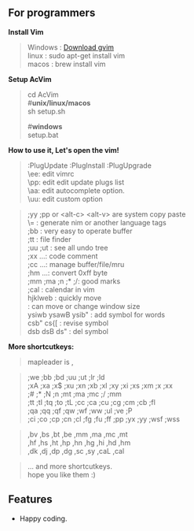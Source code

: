 For programmers
---
**Install Vim** 
> Windows : [Download gvim](http://www.vim.org/download "Vim")  
> linux : sudo apt-get install vim  
> macos : brew install vim

**Setup AcVim**  
>cd AcVim  
#**unix/linux/macos**  
sh setup.sh  
>  
>#**windows**  
setup.bat

**How to use it, 
Let's open the vim!** 
>:PlugUpdate :PlugInstall :PlugUpgrade  
\ee: edit vimrc  
\pp: edit edit update plugs list  
\aa: edit autocomplete option.  
\uu: edit custom option  

>;yy ;pp or \<alt-c\> \<alt-v\> are system copy paste  
\\= : generate nim or another language tags  
;bb : very easy to operate buffer  
;tt : file finder  
;uu ;ut : see all undo tree  
;xx ...: code comment  
;cc ...: manage buffer/file/mru  
;hm ...: convert 0xff byte  
;mm ;ma ;n ;* ;/: good marks  
;cal : calendar in vim  
<space>hjklweb : quickly move  
<shift or ctrl> : can move or change window size  
ysiwb ysawB ysib" : add symbol for words  
csb" cs{[ : revise symbol  
dsb dsB ds" : del symbol  

**More shortcutkeys:**  
>mapleader is ,  

><f1> ;we ;bb ;bd ;uu ;ut ;lr ;ld  
;xA ;xa ;x$ ;xu ;xn ;xb ;xl ;xy ;xi ;xs ;xm ;x<Space> ;xx  
;# ;* ;N ;n ;mt ;ma ;mc ;/ ;mm  
;tt ;tl ;tq ;to ;tL ;cc ;ca ;cu ;cg ;cm ;cb ;fl  
;qa ;qq ;qf ;qw ;wf ;ww ;ul ;ve ;P  
;ci ;co ;cp ;cn ;cl ;fg ;fu ;ff ;pp ;yx ;yy ;wsf ;wss  

>,bv ,bs ,bt ,be ,mm ,ma ,mc ,mt  
,hf ,hs ,ht ,hp ,hn ,hg ,hi ,hd ,hm  
,dk ,dj ,dp ,dg ,sc ,sy ,caL ,cal  

>... and more shortcutkeys.  
hope you like them :)  

## Features
- Happy coding.
